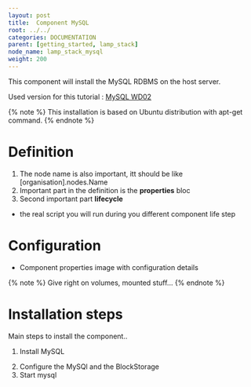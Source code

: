 ```yaml
---
layout: post
title:  Component MySQL
root: ../../
categories: DOCUMENTATION
parent: [getting_started, lamp_stack]
node_name: lamp_stack_mysql
weight: 200
---
```


This component will install the MySQL RDBMS on the host server.

Used version for this tutorial : [MySQL WD02](https://github.com/alien4cloud/samples/tree/wd02/mysql )

{% note %}
This installation is based on Ubuntu distribution with apt-get command.
{% endnote %}

# Definition

<script src="https://gist.github.com/cmourouvin/ec7eb7b782e1da647cae.js"></script>

1. The node name is also important, itt should be like [organisation].nodes.Name
2. Important part in the definition is the **properties** bloc
3. Second important part **lifecycle**
  - the real script you will run during you different component life step

# Configuration

- Component properties image with configuration details

{% note %}
Give right on volumes, mounted stuff...
{% endnote %}

# Installation steps

Main steps to install the component..

1. Install MySQL
<script src="https://gist.github.com/cmourouvin/7b9544312c285ce9cb2f.js"></script>
2. Configure the MySQl and the BlockStorage
3. Start mysql
